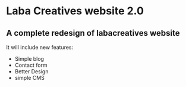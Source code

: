 # Laba Creatives website 2.0
## A complete redesign of labacreatives website 
It will include new features:
- Simple blog
- Contact form
- Better Design
- simple CMS

